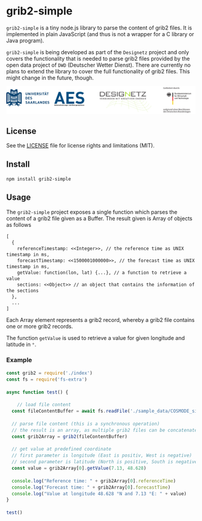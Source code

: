 # grib2-simple
`grib2-simple` is a tiny node.js library to parse the content of grib2 files. It
is implemented in plain JavaScript (and thus is not a wrapper for a C library or
Java program).

`grib2-simple` is being developed as part of the `Designetz` project and only
covers the functionality that is needed to parse grib2 files provided by
the open data project of `DWD` (Deutscher Wetter Dienst). There are currently no
plans to extend the library to cover the full functionality of grib2 files. This
might change in the future, though.

![Set of logos](https://github.com/UdSAES/grib2-simple/blob/master/docs/logos_uds_aes_designetz_bmwi.png?raw=true)

## License
See the [LICENSE](./LICENSE) file for license rights and limitations (MIT).

## Install
```
npm install grib2-simple
```

## Usage
The `grib2-simple` project exposes a single function which parses the content
of a grib2 file given as a Buffer. The result given is Array of objects as follows
```
[
  {
    referenceTimestamp: <<Integer>>, // the reference time as UNIX timestamp in ms,
    forecastTimestamp: <<1500001000000>>, // the forecast time as UNIX timestamp in ms,
    getValue: function(lon, lat) {...}, // a function to retrieve a value
    sections: <<Object>> // an object that contains the information of the sections
  },
  ...
]

```
Each Array element represents a grib2 record, whereby a grib2 file contains one
or more grib2 records.

The function `getValue` is used to retrieve a value for given longitude and
latitude in `°`.

### Example
```JavaScript
const grib2 = require('./index')
const fs = require('fs-extra')

async function test() {

    // load file content
  const fileContentBuffer = await fs.readFile('./sample_data/COSMODE_single_level_elements_PS_2018020500_000.grib2')

  // parse file content (this is a synchronous operation)
  // the result is an array, as multiple grib2 files can be concatenated to a single
  const grib2Array = grib2(fileContentBuffer)

  // get value at predefined coordinate
  // first parameter is longitude (East is positiv, West is negative)
  // second parameter is latitude (North is positive, South is negative)
  const value = grib2Array[0].getValue(7.13, 48.628)

  console.log("Reference time: " + grib2Array[0].referenceTime)
  console.log("Forecast time: " + grib2Array[0].forecastTime)
  console.log("Value at longitude 48.628 °N and 7.13 °E: " + value)
}

test()
```
